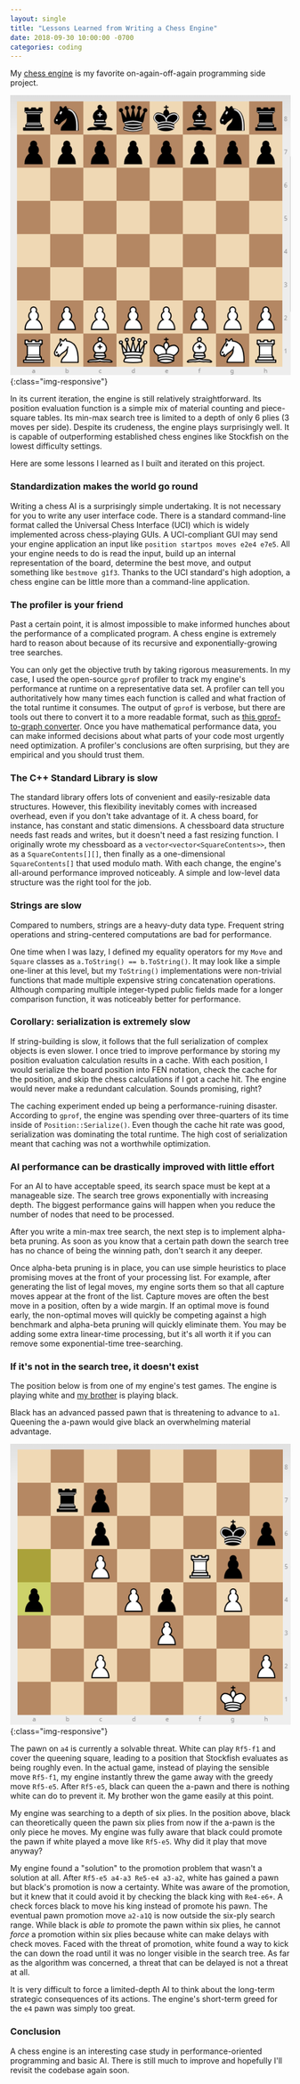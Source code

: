 ```yaml
---
layout: single
title: "Lessons Learned from Writing a Chess Engine"
date: 2018-09-30 10:00:00 -0700
categories: coding
---
```


My [chess engine](https://github.com/psocha/ChessEngine) is my favorite on-again-off-again programming side project.

![Chess Engine](/assets/images/chessengine.png){:class="img-responsive"}

In its current iteration, the engine is still relatively straightforward.
Its position evaluation function is a simple mix of material counting and piece-square tables.
Its min-max search tree is limited to a depth of only 6 plies (3 moves per side).
Despite its crudeness, the engine plays surprisingly well.
It is capable of outperforming established chess engines like Stockfish on the lowest difficulty settings.

Here are some lessons I learned as I built and iterated on this project.

### Standardization makes the world go round ###

Writing a chess AI is a surprisingly simple undertaking.
It is not necessary for you to write any user interface code.
There is a standard command-line format called the Universal Chess Interface (UCI) which is widely implemented across chess-playing GUIs.
A UCI-compliant GUI may send your engine application an input like `position startpos moves e2e4 e7e5`.
All your engine needs to do is read the input, build up an internal representation of the board, determine the best move, and output something like `bestmove g1f3`.
Thanks to the UCI standard's high adoption, a chess engine can be little more than a command-line application.

### The profiler is your friend ###

Past a certain point, it is almost impossible to make informed hunches about the performance of a complicated program.
A chess engine is extremely hard to reason about because of its recursive and exponentially-growing tree searches.

You can only get the objective truth by taking rigorous measurements.
In my case, I used the open-source `gprof` profiler to track my engine's performance at runtime on a representative data set.
A profiler can tell you authoritatively how many times each function is called and what fraction of the total runtime it consumes.
The output of `gprof` is verbose, but there are tools out there to convert it to a more readable format, such as [this gprof-to-graph converter](https://github.com/jrfonseca/gprof2dot).
Once you have mathematical performance data, you can make informed decisions about what parts of your code most urgently need optimization.
A profiler's conclusions are often surprising, but they are empirical and you should trust them.

### The C++ Standard Library is slow ###

The standard library offers lots of convenient and easily-resizable data structures.
However, this flexibility inevitably comes with increased overhead, even if you don't take advantage of it.
A chess board, for instance, has constant and static dimensions.
A chessboard data structure needs fast reads and writes, but it doesn't need a fast resizing function.
I originally wrote my chessboard as a `vector<vector<SquareContents>>`, then as a `SquareContents[][]`, then finally as a one-dimensional `SquareContents[]` that used modulo math.
With each change, the engine's all-around performance improved noticeably.
A simple and low-level data structure was the right tool for the job.

### Strings are slow ###

Compared to numbers, strings are a heavy-duty data type.
Frequent string operations and string-centered computations are bad for performance.

One time when I was lazy, I defined my equality operators for my `Move` and `Square` classes as `a.ToString() == b.ToString()`.
It may look like a simple one-liner at this level, but my `ToString()` implementations were non-trivial functions that made multiple expensive string concatenation operations.
Although comparing multiple integer-typed public fields made for a longer comparison function, it was noticeably better for performance.

### Corollary: serialization is extremely slow ###

If string-building is slow, it follows that the full serialization of complex objects is even slower.
I once tried to improve performance by storing my position evaluation calculation results in a cache.
With each position, I would serialize the board position into FEN notation, check the cache for the position, and skip the chess calculations if I got a cache hit.
The engine would never make a redundant calculation.
Sounds promising, right?

The caching experiment ended up being a performance-ruining disaster.
According to `gprof`, the engine was spending over three-quarters of its time inside of `Position::Serialize()`.
Even though the cache hit rate was good, serialization was dominating the total runtime.
The high cost of serialization meant that caching was not a worthwhile optimization.

### AI performance can be drastically improved with little effort ###

For an AI to have acceptable speed, its search space must be kept at a manageable size.
The search tree grows exponentially with increasing depth.
The biggest performance gains will happen when you reduce the number of nodes that need to be processed.

After you write a min-max tree search, the next step is to implement alpha-beta pruning.
As soon as you know that a certain path down the search tree has no chance of being the winning path, don't search it any deeper.

Once alpha-beta pruning is in place, you can use simple heuristics to place promising moves at the front of your processing list.
For example, after generating the list of legal moves, my engine sorts them so that all capture moves appear at the front of the list.
Capture moves are often the best move in a position, often by a wide margin.
If an optimal move is found early, the non-optimal moves will quickly be competing against a high benchmark and alpha-beta pruning will quickly eliminate them.
You may be adding some extra linear-time processing, but it's all worth it if you can remove some exponential-time tree-searching.

### If it's not in the search tree, it doesn't exist ###

The position below is from one of my engine's test games.
The engine is playing white and [my brother](https://m-socha.github.io) is playing black.

Black has an advanced passed pawn that is threatening to advance to `a1`.
Queening the a-pawn would give black an overwhelming material advantage.

![Blunder](/assets/images/chessengine_blunder_position.png){:class="img-responsive"}

The pawn on `a4` is currently a solvable threat.
White can play `Rf5-f1` and cover the queening square, leading to a position that Stockfish evaluates as being roughly even.
In the actual game, instead of playing the sensible move `Rf5-f1`, my engine instantly threw the game away with the greedy move `Rf5-e5`.
After `Rf5-e5`, black can queen the a-pawn and there is nothing white can do to prevent it.
My brother won the game easily at this point.

My engine was searching to a depth of six plies.
In the position above, black can theoretically queen the pawn six plies from now if the a-pawn is the only piece he moves.
My engine was fully aware that black could promote the pawn if white played a move like `Rf5-e5`.
Why did it play that move anyway?

My engine found a "solution" to the promotion problem that wasn't a solution at all.
After `Rf5-e5 a4-a3 Re5-e4 a3-a2`, white has gained a pawn but black's promotion is now a certainty.
White was aware of the promotion, but it knew that it could avoid it by checking the black king with `Re4-e6+`.
A check forces black to move his king instead of promote his pawn.
The eventual pawn promotion move `a2-a1Q` is now outside the six-ply search range.
While black is _able to_ promote the pawn within six plies, he cannot _force_ a promotion within six plies because white can make delays with check moves.
Faced with the threat of promotion, white found a way to kick the can down the road until it was no longer visible in the search tree.
As far as the algorithm was concerned, a threat that can be delayed is not a threat at all.

It is very difficult to force a limited-depth AI to think about the long-term strategic consequences of its actions.
The engine's short-term greed for the `e4` pawn was simply too great.

### Conclusion ###

A chess engine is an interesting case study in performance-oriented programming and basic AI.
There is still much to improve and hopefully I'll revisit the codebase again soon.
